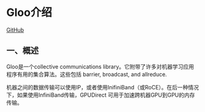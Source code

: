 # Gloo介绍
[GitHub](https://github.com/facebookincubator/gloo)     
## 一、概述
Gloo是一个collective communications library。它附带了许多对机器学习应用程序有用的集合算法。这些包括 barrier, broadcast, and allreduce.

机器之间的数据传输可以使用IP，或者使用InifiniBand（或RoCE）。在后一种情况下，如果使用InfiniBand传输，GPUDirect 可用于加速跨机器GPU到GPU的内存传输。

